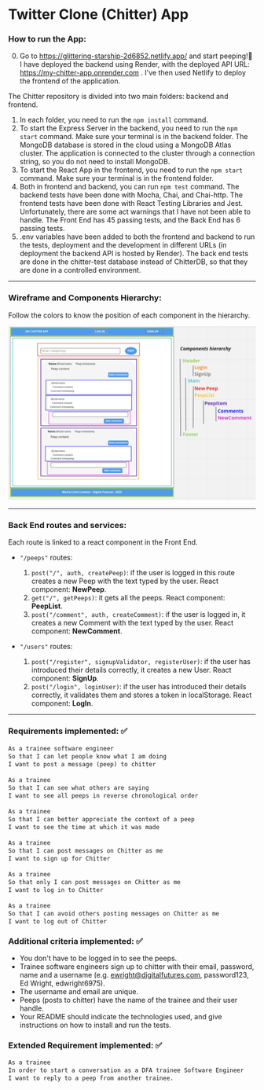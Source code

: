 Twitter Clone (Chitter) App 
=================

### How to run the App:
0. Go to https://glittering-starship-2d6852.netlify.app/ and start peeping!🚀 I have deployed the backend using Render, with the deployed API URL: https://my-chitter-app.onrender.com . I've then used Netlify to deploy the frontend of the application.

The Chitter repository is divided into two main folders: backend and frontend. 

1. In each folder, you need to run the `npm install` command. 
2. To start the Express Server in the backend, you need to run the `npm start` command. Make sure your terminal is in the backend folder. The MongoDB database is stored in the cloud using a MongoDB Atlas cluster. The application is connected to the cluster through a connection string, so you do not need to install MongoDB.
3. To start the React App in the frontend, you need to run the `npm start` command. Make sure your terminal is in the frontend folder.
4. Both in frontend and backend, you can run `npm test` command. The backend tests have been done with Mocha, Chai, and Chai-http. The frontend tests have been done with React Testing Libraries and Jest. Unfortunately, there are some act warnings that I have not been able to handle. The Front End has 45 passing tests, and the Back End has 6 passing tests.
5. .env variables have been added to both the frontend and backend to run the tests, deployment and the development in different URLs (in deployment the backend API is hosted by Render). The back end tests are done in the chitter-test database instead of ChitterDB, so that they are done in a controlled environment. 
_______

### Wireframe and Components Hierarchy:

Follow the colors to know the position of each component in the hierarchy.

![Chitter mockup](/wireframe.png)
______

### Back End routes and services:

Each route is linked to a react component in the Front End.

- `"/peeps"` routes: 
    1. `post("/", auth, createPeep)`: if the user is logged in this route creates a new Peep with the text typed by the user. React component: **NewPeep**.
    2. `get("/", getPeeps)`: it gets all the peeps. React component: **PeepList**.
    3. `post("/comment", auth, createComment)`: if the user is logged in, it creates a new Comment with the text typed by the user. React component: **NewComment**.

- `"/users"` routes:
    1. `post("/register", signupValidator, registerUser)`: if the user has introduced their details correctly, it creates a new User. React component: **SignUp**.
    2. `post("/login", loginUser)`: if the user has introduced their details correctly, it validates them and stores a token in localStorage. React component: **LogIn**.

__________
### Requirements implemented: ✅
```
As a trainee software engineer
So that I can let people know what I am doing  
I want to post a message (peep) to chitter 

As a trainee
So that I can see what others are saying  
I want to see all peeps in reverse chronological order 

As a trainee
So that I can better appreciate the context of a peep
I want to see the time at which it was made 

As a trainee
So that I can post messages on Chitter as me
I want to sign up for Chitter 

As a trainee
So that only I can post messages on Chitter as me
I want to log in to Chitter 

As a trainee
So that I can avoid others posting messages on Chitter as me
I want to log out of Chitter 
```

### Additional criteria implemented: ✅


* You don't have to be logged in to see the peeps. 
* Trainee software engineers sign up to chitter with their email, password, name and a username (e.g. ewright@digitalfutures.com, password123, Ed Wright, edwright6975). 
* The username and email are unique. 
* Peeps (posts to chitter) have the name of the trainee and their user handle. 
* Your README should indicate the technologies used, and give instructions on how to install and run the tests. 

### Extended Requirement implemented: ✅

```
As a trainee
In order to start a conversation as a DFA trainee Software Engineer
I want to reply to a peep from another trainee. 
```




